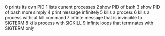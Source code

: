 0 prints its own PID
1 lists current processes
2 show PID of bash
3 show PID of bash more simply
4 print message infinitely
5 kills a process
6 kills a process without kill command
7 infinte message that is invincible to SIGTERM
8 kills process with SIGKILL
9 infinte loops that terminates with SIGTERM only